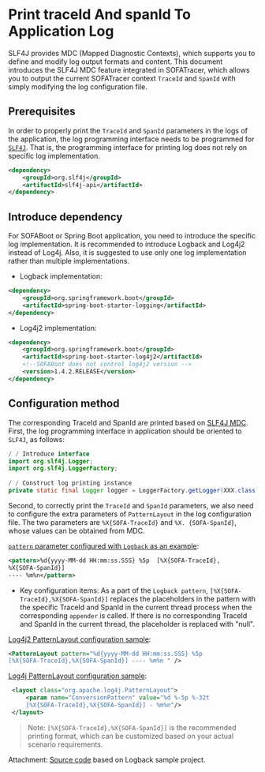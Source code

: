 # Print traceId And spanId To Application Log

SLF4J provides MDC (Mapped Diagnostic Contexts), which supports you to define and modify log output formats and content. This document introduces the  SLF4J MDC feature integrated in SOFATracer, which allows you to output the current SOFATracer context `TraceId` and `SpanId` with simply modifying the log configuration file.

## Prerequisites

In order to properly print the `TraceId` and `SpanId` parameters in the logs of the application, the log programming interface needs to be programmed for [`SLF4J`]((https://www.slf4j.org/manual.html)). That is, the programming interface for printing log does not rely on specific log implementation.

```xml
<dependency>
    <groupId>org.slf4j</groupId>
    <artifactId>slf4j-api</artifactId>
</dependency>
```

## Introduce dependency

For SOFABoot or Spring Boot application, you need to introduce the specific log implementation. It is recommended to introduce Logback and Log4j2 instead of Log4j. Also, it is suggested to use only one log implementation rather than multiple implementations.

* Logback implementation:

```xml
<dependency>
    <groupId>org.springframework.boot</groupId>
    <artifactId>spring-boot-starter-logging</artifactId>
</dependency>
```

* Log4j2 implementation:

```xml
<dependency>
    <groupId>org.springframework.boot</groupId>
    <artifactId>spring-boot-starter-log4j2</artifactId>
    <!--SOFABoot does not control log4j2 version -->
    <version>1.4.2.RELEASE</version>
</dependency>
```

## Configuration method

The corresponding TraceId and SpanId are printed based on [SLF4J MDC](https://www.slf4j.org/manual.html). First, the log programming interface in application should be oriented to `SLF4J`, as follows:

```java
/ / Introduce interface
import org.slf4j.Logger;
import org.slf4j.LoggerFactory;
	
/ / Construct log printing instance
private static final Logger logger = LoggerFactory.getLogger(XXX.class);
```

Second, to correctly print the `TraceId` and `SpanId` parameters, we also need to configure the extra parameters of `PatternLayout` in the log configuration file. The two parameters are `%X{SOFA-TraceId}` and `%X. {SOFA-SpanId}`, whose values ​​can be obtained from MDC. 

[ `pattern` parameter configured with `Logback` as an example](https://logback.qos.ch/):

```xml
<pattern>%d{yyyy-MM-dd HH:mm:ss.SSS} %5p  [%X{SOFA-TraceId},
%X{SOFA-SpanId}] 
---- %m%n</pattern>
```

* Key configuration items: As a part of the `Logback pattern`, `[%X{SOFA-TraceId},%X{SOFA-SpanId}]` replaces the placeholders in the pattern with the specific TraceId and SpanId in the current thread process when the corresponding `appender` is called. If there is no corresponding TraceId and SpanId in the current thread, the placeholder is replaced with "null".

[Log4j2 PatternLayout configuration sample](https://logging.apache.org/log4j/2.0/manual/layouts.html):

```xml
<PatternLayout pattern="%d{yyyy-MM-dd HH:mm:ss.SSS} %5p 
[%X{SOFA-TraceId},%X{SOFA-SpanId}] ---- %m%n " />
```


[Log4j PatternLayout configuration sample](https://logging.apache.org/log4j/1.2/apidocs/org/apache/log4j/PatternLayout.html):

```xml
 <layout class="org.apache.log4j.PatternLayout">
     <param name="ConversionPattern" value="%d %-5p %-32t 
     [%X{SOFA-TraceId},%X{SOFA-SpanId}] - %m%n"/>
 </layout>
```


> Note: `[%X{SOFA-TraceId},%X{SOFA-SpanId}]` is the recommended printing format, which can be customized based on your actual scenario requirements.

Attachment: [Source code](https://github.com/sofastack/sofa-tracer/tree/master/tracer-samples/tracer-sample-with-slf4j) based on Logback sample project.

